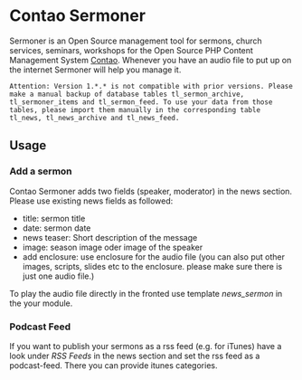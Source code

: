 # Contao Sermoner
Sermoner is an Open Source management tool for sermons, church services, seminars, workshops for the Open Source PHP Content Management System [Contao][1]. Whenever you have an audio file to put up on the internet Sermoner will help you manage it. 

`Attention: Version 1.*.* is not compatible with prior versions. Please make a manual backup of database tables tl_sermon_archive, tl_sermoner_items and tl_sermon_feed. To use your data from those tables, please import them manually in the corresponding table tl_news, tl_news_archive and tl_news_feed.`

## Usage
### Add a sermon
Contao Sermoner adds two fields (speaker, moderator) in the news section. Please use existing news fields as followed:
* title: sermon title
* date: sermon date
* news teaser: Short description of the message
* image: season image oder image of the speaker
* add enclosure: use enclosure for the audio file (you can also put other images, scripts, slides etc to the enclosure. please make sure there is just one audio file.)

To play the audio file directly in the fronted use template *news_sermon* in the your module.

### Podcast Feed
If you want to publish your sermons as a rss feed (e.g. for iTunes) have a look under *RSS Feeds* in the news section and set the rss feed as a podcast-feed. There you can provide itunes categories.

[1]: https://contao.org